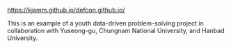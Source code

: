 https://kjamm.github.io/defcon.github.io/ 

This is an example of a youth data-driven problem-solving project in collaboration with Yuseong-gu, Chungnam National University, and Hanbad University.
